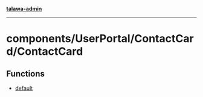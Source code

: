 [**talawa-admin**](../../../../README.md)

***

# components/UserPortal/ContactCard/ContactCard

## Functions

- [default](functions/default.md)
